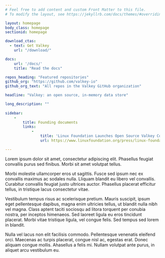 ```yaml
---
# Feel free to add content and custom Front Matter to this file.
# To modify the layout, see https://jekyllrb.com/docs/themes/#overriding-theme-defaults

layout: homepage
body_class: homepage
sectionid: homepage

download_ctas:
  - text: Get Valkey
    url: "/download/"

docs:
    url: '/docs/'
    title: "Read the docs"

repos_heading: "Featured repositories"
github_org: "https://github.com/valkey-io"
github_org_text: "All repos in the Valkey GitHub organization"

headline: "Valkey: an open source, in-memory data store"

long_description: ""
    
sidebar:
    -
        title: Founding documents
        links:
            -
                title: 'Linux Foundation Launches Open Source Valkey Community'
                url: https://www.linuxfoundation.org/press/linux-foundation-launches-open-source-valkey-community

---
```


Lorem ipsum dolor sit amet, consectetur adipiscing elit.
Phasellus feugiat convallis purus sed finibus.
Morbi sit amet volutpat tellus.

Morbi molestie ullamcorper eros ut sagittis.
Fusce sed ipsum nec ex convallis maximus ac sodales nulla.
Lliquam blandit eu libero vel convallis.
Curabitur convallis feugiat justo ultrices auctor.
Phasellus placerat efficitur tellus, in tristique lacus consectetur vitae.

Vestibulum tempus risus ac scelerisque pretium.
Mauris suscipit, ipsum eget pellentesque dapibus, magna enim ultricies tellus, ut blandit nulla nibh vel magna.
Class aptent taciti sociosqu ad litora torquent per conubia nostra, per inceptos himenaeos.
Sed laoreet ligula eu eros tincidunt placerat.
Morbi vitae tristique ligula, vel congue felis.
Sed tempus sed lorem in blandit.

Nulla vel lacus non elit facilisis commodo. Pellentesque venenatis eleifend orci.
Maecenas ac turpis placerat, congue nisl ac, egestas erat.
Donec aliquam congue mollis.
Ahasellus a felis mi.
Nullam volutpat ante purus, in aliquet arcu vestibulum eu.
